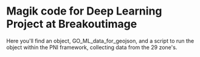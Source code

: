 # Magik code for Deep Learning Project at Breakoutimage
Here you'll find an object, GO_ML_data_for_geojson, and a script to run the object within the PNI framework, collecting data from the 29 zone's.
